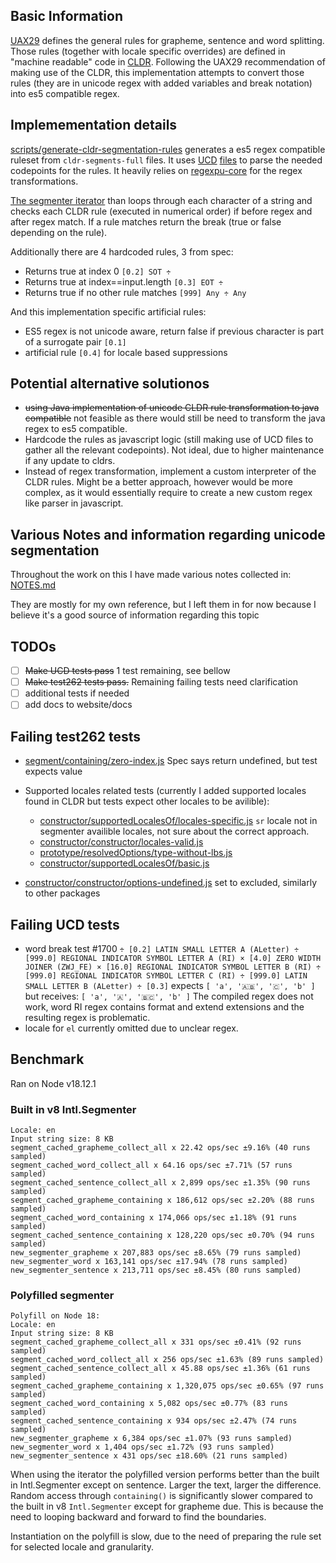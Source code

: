 ## Basic Information

[UAX29](https://unicode.org/reports/tr41/tr41-30.html#UAX29) defines the general rules for grapheme, sentence and word splitting. Those rules (together with locale specific overrides) are defined in "machine readable" code in [CLDR](https://github.com/unicode-org/cldr/tree/main/common/segments). Following the UAX29 recommendation of making use of the CLDR, this implementation attempts to convert those rules (they are in unicode regex with added variables and break notation) into es5 compatible regex.

## Implemementation details

[scripts/generate-cldr-segmentation-rules](scripts/generate-cldr-segmentation-rules.ts#L347) generates a es5 regex compatible ruleset from `cldr-segments-full` files. It uses [UCD](https://unicode.org/ucd/) [files](https://unicode.org/Public/UCD/latest/ucd/) to parse the needed codepoints for the rules. It heavily relies on [regexpu-core](https://github.com/mathiasbynens/regexpu-core) for the regex transformations.

[The segmenter iterator](src/segmenter.ts) than loops through each character of a string and checks each CLDR rule (executed in numerical order) if before regex and after regex match. If a rule matches return the break (true or false depending on the rule).

Additionally there are 4 hardcoded rules, 3 from spec:

- Returns true at index 0 `[0.2] SOT ÷`
- Returns true at index==input.length `[0.3] EOT ÷`
- Returns true if no other rule matches `[999] Any ÷ Any`

And this implementation specific artificial rules:

- ES5 regex is not unicode aware, return false if previous character is part of a surrogate pair `[0.1]`
- artificial rule `[0.4]` for locale based suppressions

## Potential alternative solutionos

- ~~using Java implementation of unicode CLDR rule transformation to java compatible~~ not feasible as there would still be need to transform the java regex to es5 compatible.
- Hardcode the rules as javascript logic (still making use of UCD files to gather all the relevant codepoints). Not ideal, due to higher maintenance if any update to cldrs.
- Instead of regex transformation, implement a custom interpreter of the CLDR rules. Might be a better approach, however would be more complex, as it would essentially require to create a new custom regex like parser in javascript.

## Various Notes and information regarding unicode segmentation

Throughout the work on this I have made various notes collected in: [NOTES.md](NOTES.md)

They are mostly for my own reference, but I left them in for now because I believe it's a good source of information regarding this topic

## TODOs

- [ ] ~~Make UCD tests pass~~ 1 test remaining, see bellow
- [ ] ~~Make test262 tests pass.~~ Remaining failing tests need clarification
- [ ] additional tests if needed
- [ ] add docs to website/docs

## Failing test262 tests

- [segment/containing/zero-index.js](https://github.com/tc39/test262/blob/main/test/intl402/Segmenter/prototype/segment/containing/zero-index.js#L10) Spec says return undefined, but test expects value
- Supported locales related tests (currently I added supported locales found in CLDR but tests expect other locales to be avilible):

  - [constructor/supportedLocalesOf/locales-specific.js](`https://github.com/tc39/test262/blob/main/test/intl402/Segmenter/constructor/supportedLocalesOf/locales-specific.js`) `sr` locale not in segmenter availible locales, not sure about the correct approach.
  - [constructor/constructor/locales-valid.js](https://github.com/tc39/test262/blob/main/test/intl402/Segmenter/constructor/constructor/locales-valid.js)
  - [prototype/resolvedOptions/type-without-lbs.js](https://github.com/tc39/test262/blob/main/test/intl402/Segmenter/prototype/resolvedOptions/type-without-lbs.js)
  - [constructor/supportedLocalesOf/basic.js](https://github.com/tc39/test262/blob/main/test/intl402/Segmenter/constructor/supportedLocalesOf/basic.js)

- [constructor/constructor/options-undefined.js](https://github.com/tc39/test262/blob/main/test/intl402/Segmenter/constructor/constructor/options-undefined.js) set to excluded, similarly to other packages

## Failing UCD tests

- word break test #1700 `÷ [0.2] LATIN SMALL LETTER A (ALetter) ÷ [999.0] REGIONAL INDICATOR SYMBOL LETTER A (RI) × [4.0] ZERO WIDTH JOINER (ZWJ_FE) × [16.0] REGIONAL INDICATOR SYMBOL LETTER B (RI) ÷ [999.0] REGIONAL INDICATOR SYMBOL LETTER C (RI) ÷ [999.0] LATIN SMALL LETTER B (ALetter) ÷ [0.3]` expects `[ 'a', '🇦‍🇧', '🇨', 'b' ]` but receives: `[ 'a', '🇦‍', '🇧🇨', 'b' ]` The compiled regex does not work, word RI regex contains format and extend extensions and the resulting regex is problematic.
- locale for `el` currently omitted due to unclear regex.

## Benchmark

Ran on Node v18.12.1

### Built in v8 Intl.Segmenter

```
Locale: en
Input string size: 8 KB
segment_cached_grapheme_collect_all x 22.42 ops/sec ±9.16% (40 runs sampled)
segment_cached_word_collect_all x 64.16 ops/sec ±7.71% (57 runs sampled)
segment_cached_sentence_collect_all x 2,899 ops/sec ±1.35% (90 runs sampled)
segment_cached_grapheme_containing x 186,612 ops/sec ±2.20% (88 runs sampled)
segment_cached_word_containing x 174,066 ops/sec ±1.18% (91 runs sampled)
segment_cached_sentence_containing x 128,220 ops/sec ±0.70% (94 runs sampled)
new_segmenter_grapheme x 207,883 ops/sec ±8.65% (79 runs sampled)
new_segmenter_word x 163,141 ops/sec ±17.94% (78 runs sampled)
new_segmenter_sentence x 213,711 ops/sec ±8.45% (80 runs sampled)
```

### Polyfilled segmenter

```
Polyfill on Node 18:
Locale: en
Input string size: 8 KB
segment_cached_grapheme_collect_all x 331 ops/sec ±0.41% (92 runs sampled)
segment_cached_word_collect_all x 256 ops/sec ±1.63% (89 runs sampled)
segment_cached_sentence_collect_all x 45.88 ops/sec ±1.36% (61 runs sampled)
segment_cached_grapheme_containing x 1,320,075 ops/sec ±0.65% (97 runs sampled)
segment_cached_word_containing x 5,082 ops/sec ±0.77% (83 runs sampled)
segment_cached_sentence_containing x 934 ops/sec ±2.47% (74 runs sampled)
new_segmenter_grapheme x 6,384 ops/sec ±1.07% (93 runs sampled)
new_segmenter_word x 1,404 ops/sec ±1.72% (93 runs sampled)
new_segmenter_sentence x 431 ops/sec ±18.60% (21 runs sampled)
```

When using the iterator the polyfilled version performs better than the built in Intl.Segmenter except on sentence. Larger the text, larger the difference.
Random access through `containing()` is significantly slower compared to the built in v8 `Intl.Segmenter` except for grapheme due. This is because the need to looping backward and forward to find the boundaries.

Instantiation on the polyfill is slow, due to the need of preparing the rule set for selected locale and granularity.
